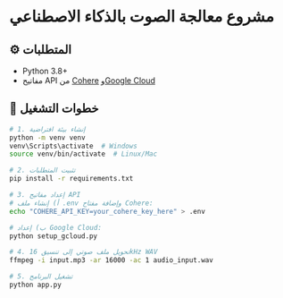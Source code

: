 # مشروع معالجة الصوت بالذكاء الاصطناعي

## ⚙️ المتطلبات
- Python 3.8+
- مفاتيح API من [Cohere](https://cohere.com/) و[Google Cloud](https://cloud.google.com/)

## 🚀 خطوات التشغيل
```bash
# 1. إنشاء بيئة افتراضية
python -m venv venv
venv\Scripts\activate  # Windows
source venv/bin/activate  # Linux/Mac

# 2. تثبيت المتطلبات
pip install -r requirements.txt

# 3. إعداد مفاتيح API
# أ) إنشاء ملف .env وإضافة مفتاح Cohere:
echo "COHERE_API_KEY=your_cohere_key_here" > .env

# ب) إعداد Google Cloud:
python setup_gcloud.py

# 4. تحويل ملف صوتي إلى تنسيق 16kHz WAV
ffmpeg -i input.mp3 -ar 16000 -ac 1 audio_input.wav

# 5. تشغيل البرنامج
python app.py